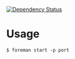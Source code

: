 [![Dependency Status](https://gemnasium.com/joenas/das_boot.png)](https://gemnasium.com/joenas/das_boot)

# Usage
```
$ foreman start -p port
```
